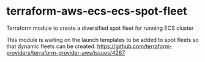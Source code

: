 # terraform-aws-ecs-ecs-spot-fleet
Terraform module to create a diversified spot fleet for running ECS cluster

This module is waiting on the launch templates to be added to spot fleets so that dynamic fleets can be created.
https://github.com/terraform-providers/terraform-provider-aws/issues/4267
